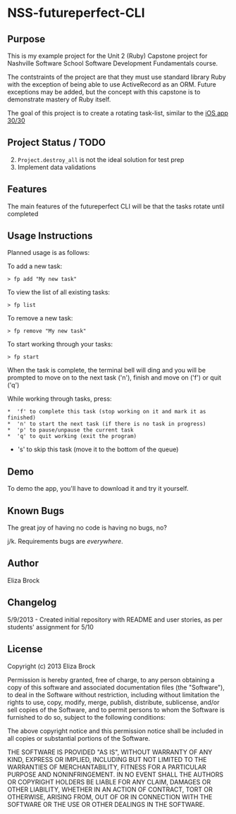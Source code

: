 NSS-futureperfect-CLI
=====================

Purpose
-------

This is my example project for the Unit 2 (Ruby) Capstone project for Nashville Software School Software Development Fundamentals course.

The contstraints of the project are that they must use standard library Ruby with the exception of being able to use ActiveRecord as an ORM.  Future exceptions may be added, but the concept with this capstone is to demonstrate mastery of Ruby itself.

The goal of this project is to create a rotating task-list, similar to the [iOS app 30/30](https://itunes.apple.com/us/app/30-30/id505863977?mt=8)

Project Status / TODO
---------------------

  2. `Project.destroy_all` is not the ideal solution for test prep
  3. Implement data validations

Features
--------
The main features of the futureperfect CLI will be that the tasks rotate until completed

Usage Instructions
------------------
Planned usage is as follows:

To add a new task:

    > fp add "My new task"

To view the list of all existing tasks:

    > fp list

To remove a new task:

    > fp remove "My new task"

To start working through your tasks:

    > fp start

When the task is complete, the terminal bell will ding and you will be prompted to move on to the next task ('n'), finish and move on ('f') or quit ('q')

While working through tasks, press:

	*  'f' to complete this task (stop working on it and mark it as finished)
	*  'n' to start the next task (if there is no task in progress)
	*  'p' to pause/unpause the current task
	*  'q' to quit working (exit the program)
  *  's' to skip this task (move it to the bottom of the queue)

Demo
----

To demo the app, you'll have to download it and try it yourself.

Known Bugs
----------
The great joy of having no code is having no bugs, no?

j/k.  Requirements bugs are *everywhere*.

Author
------

Eliza Brock

Changelog
---------

5/9/2013 - Created initial repository with README and user stories, as per students' assignment for 5/10

License
-------
Copyright (c) 2013 Eliza Brock

Permission is hereby granted, free of charge, to any person obtaining a copy
of this software and associated documentation files (the "Software"), to deal
in the Software without restriction, including without limitation the rights
to use, copy, modify, merge, publish, distribute, sublicense, and/or sell
copies of the Software, and to permit persons to whom the Software is
furnished to do so, subject to the following conditions:

The above copyright notice and this permission notice shall be included in
all copies or substantial portions of the Software.

THE SOFTWARE IS PROVIDED "AS IS", WITHOUT WARRANTY OF ANY KIND, EXPRESS OR
IMPLIED, INCLUDING BUT NOT LIMITED TO THE WARRANTIES OF MERCHANTABILITY,
FITNESS FOR A PARTICULAR PURPOSE AND NONINFRINGEMENT. IN NO EVENT SHALL THE
AUTHORS OR COPYRIGHT HOLDERS BE LIABLE FOR ANY CLAIM, DAMAGES OR OTHER
LIABILITY, WHETHER IN AN ACTION OF CONTRACT, TORT OR OTHERWISE, ARISING FROM,
OUT OF OR IN CONNECTION WITH THE SOFTWARE OR THE USE OR OTHER DEALINGS IN
THE SOFTWARE.

